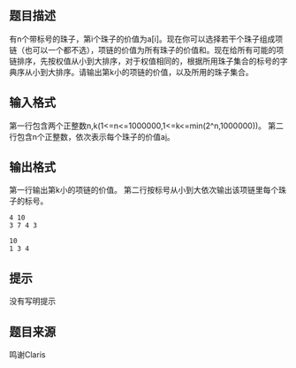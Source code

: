 


## 题目描述
有n个带标号的珠子，第i个珠子的价值为a[i]。现在你可以选择若干个珠子组成项链（也可以一个都不选），项链的价值为所有珠子的价值和。现在给所有可能的项链排序，先按权值从小到大排序，对于权值相同的，根据所用珠子集合的标号的字典序从小到大排序。请输出第k小的项链的价值，以及所用的珠子集合。
## 输入格式
第一行包含两个正整数n,k(1<=n<=1000000,1<=k<=min(2^n,1000000))。
第二行包含n个正整数，依次表示每个珠子的价值a[i](1<=a[i]<=10^9)。
## 输出格式
第一行输出第k小的项链的价值。
第二行按标号从小到大依次输出该项链里每个珠子的标号。

```input1
4 10
3 7 4 3

```

```output1
10
1 3 4
```

## 提示
没有写明提示
## 题目来源
鸣谢Claris


